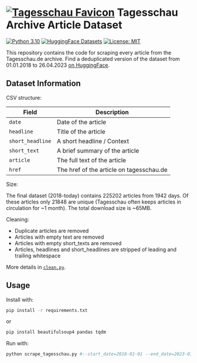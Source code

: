 
<!-- Add title image -->

# [![Tagesschau Favicon](https://www.tagesschau.de/favicon.ico)](https://www.tagesschau.de/)  Tagesschau Archive Article Dataset
[![Python 3.10](https://img.shields.io/badge/python-3.10-blue.svg?style=flat)](https://www.python.org/downloads/release/python-360/)
[![HuggingFace Datasets](https://img.shields.io/badge/huggingface-datasets-orange.svg?style=flat)](https://huggingface.co/datasets/bjoernp/tagesschau-2018-2023)
[![License: MIT](https://img.shields.io/badge/License-MIT-yellow.svg)](https://opensource.org/licenses/MIT)



This repository contains the code for scraping every article
from the Tagesschau.de archive. Find a deduplicated version of the dataset
from 01.01.2018 to 26.04.2023 [on HuggingFace](https://huggingface.co/datasets/bjoernp/tagesschau-2018-2023).

## Dataset Information
CSV structure:

| Field | Description |
| --- | --- |
| `date` | Date of the article |
| `headline` | Title of the article |
| `short_headline` | A short headline / Context |
| `short_text` | A brief summary of the article |
| `article` | The full text of the article |
| `href` | The href of the article on tagesschau.de |

Size:

The final dataset (2018-today) contains 225202 articles from 1942 days. Of these articles only
21848 are unique (Tagesschau often keeps articles in circulation for ~1 month). The total download
size is ~65MB.

Cleaning:

- Duplicate articles are removed
- Articles with empty text are removed
- Articles with empty short_texts are removed
- Articles, headlines and short_headlines are stripped of leading and trailing whitespace

More details in [`clean.py`](./clean.py).

## Usage

Install with:

```bash
pip install -r requirements.txt
```

or 
    
```bash
pip install beautifulsoup4 pandas tqdm
```

Run with:

```bash
python scrape_tagesschau.py #--start_date=2018-01-01 --end_date=2023-01-01 --output=tagesschau.csv
```